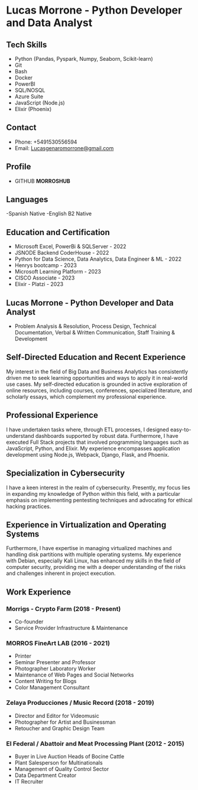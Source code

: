 # Lucas Morrone - Python Developer and Data Analyst

## Tech Skills
- Python (Pandas, Pyspark, Numpy, Seaborn, Scikit-learn)
- Git
- Bash
- Docker
- PowerBI
- SQL/NOSQL
- Azure Suite
- JavaScript (Node.js)
- Elixir (Phoenix)

## Contact
- Phone: +5491530556594
- Email: Lucasgenaromorrone@gmail.com

## Profile
- GITHUB **MORROSHUB**

## Languages
-Spanish Native
-English B2 Native

## Education and Certification
- Microsoft Excel, PowerBi & SQLServer - 2022
- JSNODE Backend CoderHouse - 2022
- Python for Data Science, Data Analytics, Data Engineer & ML - 2022
- Henrys bootcamp - 2023
- Microsoft Learning Platform - 2023
- CISCO Associate - 2023
- Elixir - Platzi - 2023

## Lucas Morrone - Python Developer and Data Analyst
- Problem Analysis & Resolution, Process Design, Technical Documentation, Verbal & Written Communication, Staff Training & Development

## Self-Directed Education and Recent Experience
My interest in the field of Big Data and Business Analytics has consistently driven me to seek learning opportunities and ways to apply it in real-world use cases. My self-directed education is grounded in active exploration of online resources, including courses, conferences, specialized literature, and scholarly essays, which complement my professional experience.

## Professional Experience
I have undertaken tasks where, through ETL processes, I designed easy-to-understand dashboards supported by robust data. Furthermore, I have executed Full Stack projects that involved programming languages such as JavaScript, Python, and Elixir. My experience encompasses application development using Node.js, Webpack, Django, Flask, and Phoenix.

## Specialization in Cybersecurity
I have a keen interest in the realm of cybersecurity. Presently, my focus lies in expanding my knowledge of Python within this field, with a particular emphasis on implementing pentesting techniques and advocating for ethical hacking practices.

## Experience in Virtualization and Operating Systems
Furthermore, I have expertise in managing virtualized machines and handling disk partitions with multiple operating systems. My experience with Debian, especially Kali Linux, has enhanced my skills in the field of computer security, providing me with a deeper understanding of the risks and challenges inherent in project execution.

## Work Experience

### Morrigs - Crypto Farm (2018 - Present)
- Co-founder
- Service Provider Infrastructure & Maintenance

### MORROS FineArt LAB (2016 - 2021)
- Printer
- Seminar Presenter and Professor
- Photographer Laboratory Worker
- Maintenance of Web Pages and Social Networks
- Content Writing for Blogs
- Color Management Consultant

### Zelaya Producciones / Music Record (2018 - 2019)
- Director and Editor for Videomusic
- Photographer for Artist and Businessman
- Retoucher and Graphic Design Team

### El Federal / Abattoir and Meat Processing Plant (2012 - 2015)
- Buyer in Live Auction Heads of Bocine Cattle
- Plant Salesperson for Multinationals
- Management of Quality Control Sector
- Data Department Creator
- IT Recruiter

